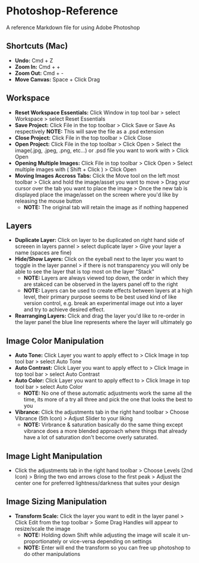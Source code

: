 # Photoshop-Reference
A reference Markdown file for using Adobe Photoshop

## Shortcuts (Mac)
- **Undo:** Cmd + Z
- **Zoom In:** Cmd + +
- **Zoom Out:**  Cmd + -
- **Move Canvas:** Space + Click Drag

## Workspace
- **Reset Workspace Essentials:** Click Window in top tool bar > select Workspace > select Reset Essentials
- **Save Project:** Click File in the top toolbar > Click Save or Save As respectively **NOTE:** This will save the file as a .psd extension
- **Close Project:** Click File in the top toolbar > Click Close
- **Open Project:** Click File in the top toolbar > Click Open > Select the image(.jpg, .jpeg, .png, etc...) or .psd file you want to work with > Click Open
- **Opening Multiple Images:** Click File in top toolbar > Click Open > Select multiple images with ( Shift + Click ) > Click Open
- **Moving Images Accross Tabs:** Click the Move tool on the left most toolbar > Click and hold the image/asset you want to move > Drag your cursor over the tab you want to place the image > Once the new tab is displayed place the image/asset on the screen where you'd like by releasing the mouse button
  - **NOTE:** The original tab will retain the image as if nothing happened

## Layers 
- **Duplicate Layer:** Click on layer to be duplicated on right hand side of screeen in layers pannel > select duplicate layer > Give your layer a name (spaces are fine)
- **Hide/Show Layers:** Click on the eyeball next to the layer you want to toggle in the layer pannel > if there is not transparency you will only be able to see the layer that is top most on the layer "Stack" 
  - **NOTE:** Layers are always viewed top down, the order in which they are stakced can be observed in the layers panel off to the right
  - **NOTE:** Layers can be used to create effects between layers at a high level, their primary purpose seems to be best used kind of like version control, e.g. break an experimental image out into a layer and try to achieve desired effect.
- **Rearranging Layers:** Click and drag the layer you'd like to re-order in the layer panel the blue line represents where the layer will ultimately go

## Image Color Manipulation
- **Auto Tone:** Click Layer you want to apply effect to > Click Image in top tool bar > select Auto Tone 
- **Auto Contrast:** Click Layer you want to apply effect to > Click Image in top tool bar > select Auto Contrast
- **Auto Color:** Click Layer you want to apply effect to > Click Image in top tool bar > select Auto Color
  - **NOTE:** No one of these automatic adjustments work the same all the time, its more of a try all three and pick the one that looks the best to you 
- **Vibrance:** Click the adjustments tab in the right hand toolbar > Choose Vibrance (5th Icon) > Adjust Slider to your liking 
  - **NOTE:** Virbrance & saturation basically do the same thing except vibrance does a more blended approach where things that already have a lot of saturation don't become overly saturated. 

## Image Light Manipulation 
- Click the adjustments tab in the right hand toolbar > Choose Levels (2nd Icon) > Bring the two end arrows close to the first peak > Adjust the center one for preferred lightness/darkness that suites your design 

## Image Sizing Manipulation
- **Transform Scale:** Click the layer you want to edit in the layer panel > Click Edit from the top toolbar > Some Drag Handles will appear to resize/scale the image
  - **NOTE:** Holding down Shift while adjusting the image will scale it un-proportionately or vice-versa depending on settings
  - **NOTE:** Enter will end the transform so you can free up photoshop to do other manipulations 
